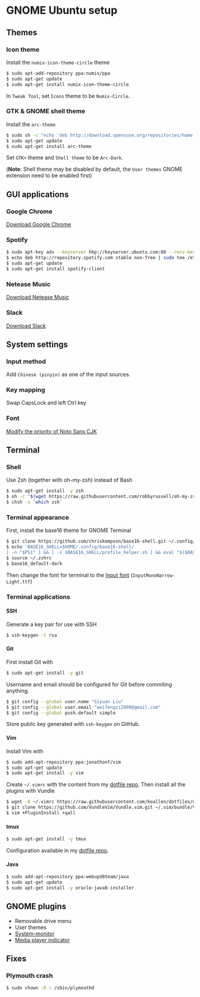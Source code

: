 # GNOME Ubuntu setup

## Themes

### Icon theme

Install the `numix-icon-theme-circle` theme

```bash
$ sudo apt-add-repository ppa:numix/ppa
$ sudo apt-get update
$ sudo apt-get install numix-icon-theme-circle
```

In `Tweak Tool`, set `Icons` theme to be `Numix-Circle`.

### GTK & GNOME shell theme

Install the `arc-theme`

```bash
$ sudo sh -c "echo 'deb http://download.opensuse.org/repositories/home:/Horst3180/xUbuntu_16.04/ /' > /etc/apt/sources.list.d/arc-theme.list"
$ sudo apt-get update
$ sudo apt-get install arc-theme
```

Set `GTK+` theme and `Shell theme` to be `Arc-Dark`.

(**Note**: Shell theme may be disabled by default, the `User themes` GNOME extension need to be enabled first)

## GUI applications

### Google Chrome

[Download Google Chrome](https://www.google.com/chrome/browser/desktop/index.html)

### Spotify

```bash
$ sudo apt-key adv --keyserver hkp://keyserver.ubuntu.com:80 --recv-keys BBEBDCB318AD50EC6865090613B00F1FD2C19886
$ echo deb http://repository.spotify.com stable non-free | sudo tee /etc/apt/sources.list.d/spotify.list
$ sudo apt-get update
$ sudo apt-get install spotify-client
```

### Netease Music

[Download Netease Music](http://s1.music.126.net/download/pc/netease-cloud-music_1.0.0_amd64_ubuntu16.04.deb)

### Slack

[Download Slack](https://downloads.slack-edge.com/linux_releases/slack-desktop-2.4.2-amd64.deb)

## System settings

### Input method
    
Add `Chinese (pinyin)` as one of the input sources.

### Key mapping

Swap CapsLock and left Ctrl key

### Font

[Modify the priority of Noto Sans CJK](https://www.zhihu.com/question/47141667/answer/104906870)

## Terminal

### Shell

Use Zsh (together with oh-my-zsh) instead of Bash

```bash
$ sudo apt-get install -y zsh
$ sh -c "$(wget https://raw.githubusercontent.com/robbyrussell/oh-my-zsh/master/tools/install.sh -O -)"
$ chsh -s `which zsh`
```

### Terminal appearance

First, install the base16 theme for GNOME Terminal

```bash
$ git clone https://github.com/chriskempson/base16-shell.git ~/.config/base16-shell
$ echo 'BASE16_SHELL=$HOME/.config/base16-shell/
[ -n "$PS1" ] && [ -s $BASE16_SHELL/profile_helper.sh ] && eval "$($BASE16_SHELL/profile_helper.sh)"' >> ~/.zshrc
$ source ~/.zshrc
$ base16_default-dark
```

Then change the font for terminal to the [Input font](http://input.fontbureau.com/download/) (`InputMonoNarrow-Light.ttf`)

### Terminal applications

#### SSH

Generate a key pair for use with SSH

```bash
$ ssh-keygen -t rsa
```

#### Git

First install Git with

```bash
$ sudo apt-get install -y git
```

Username and email should be configured for Git before commiting anything.

```bash
$ git config --global user.name "Siyuan Liu"
$ git config --global user.email "weifengzi2009@gmail.com"
$ git config --global push.default simple
```

Store public key generated with `ssh-keygen` on GitHub.

#### Vim

Install Vim with

```bash
$ sudo add-apt-repository ppa:jonathonf/vim
$ sudo apt-get update
$ sudo apt-get install -y vim
```

Create `~/.vimrc` with the content from my [dotfile repo](https://github.com/koallen/dotfiles). Then install all the plugins with Vundle

```bash
$ wget -O ~/.vimrc https://raw.githubusercontent.com/koallen/dotfiles/master/.vimrc
$ git clone https://github.com/VundleVim/Vundle.vim.git ~/.vim/bundle/Vundle.vim
$ vim +PluginInstall +qall
```

#### tmux

```bash
$ sudo apt-get install -y tmux
```

Configuration available in my [dotfile repo](https://github.com/koallen/dotfiles).

#### Java

```bash
$ sudo add-apt-repository ppa:webupd8team/java
$ sudo apt-get update
$ sudo apt-get install -y oracle-java8-installer
```

## GNOME plugins

- Removable drive menu
- User themes
- [System-monitor](https://github.com/paradoxxxzero/gnome-shell-system-monitor-applet#manual-install)
- [Media player indicator](https://github.com/eonpatapon/gnome-shell-extensions-mediaplayer)

## Fixes

### Plymouth crash

```bash
$ sudo chown -R : /sbin/plymouthd
```
